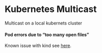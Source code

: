 # Kubernetes Multicast
Multicast on a local kubernets cluster

#### Pod errors due to “too many open files”
Known issue with kind see [here](https://kind.sigs.k8s.io/docs/user/known-issues/#pod-errors-due-to-too-many-open-files).
